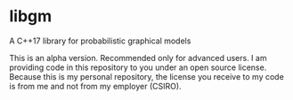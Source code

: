 # libgm
A C++17 library for probabilistic graphical models

This is an alpha version. Recommended only for advanced users. I am providing code in this repository to you under an open source license. Because this is my personal repository, the license you receive to my code is from me and not from my employer (CSIRO).
